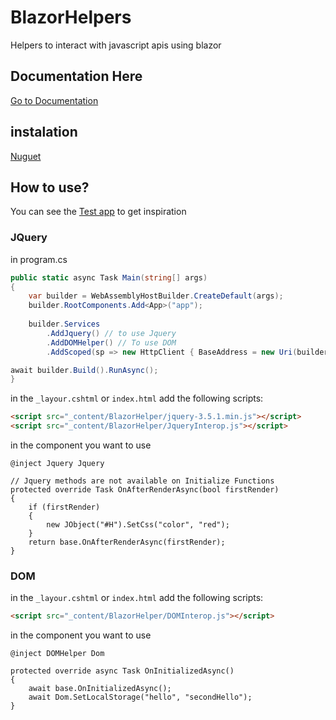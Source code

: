 # BlazorHelpers
Helpers to interact with javascript apis using blazor

## Documentation Here
[Go to Documentation](https://github.com/litch0/BlazorHelpers/wiki)

## instalation
[Nuguet](https://www.nuget.org/packages/BlazorHelper/)

## How to use?
You can see the [Test app](https://github.com/litch0/BlazorHelpers/tree/main/blazorHelperTest) to get inspiration 
### JQuery
in program.cs
```C#
public static async Task Main(string[] args)
{
    var builder = WebAssemblyHostBuilder.CreateDefault(args);
    builder.RootComponents.Add<App>("app");
        
    builder.Services
        .AddJquery() // to use Jquery
        .AddDOMHelper() // To use DOM
        .AddScoped(sp => new HttpClient { BaseAddress = new Uri(builder.HostEnvironment.BaseAddress) });

await builder.Build().RunAsync();
}
```

in the `_layour.cshtml` or `index.html` add the following scripts:
```HTML
<script src="_content/BlazorHelper/jquery-3.5.1.min.js"></script>
<script src="_content/BlazorHelper/JqueryInterop.js"></script>
```

in the component you want to use
```CSHTML
@inject Jquery Jquery

// Jquery methods are not available on Initialize Functions
protected override Task OnAfterRenderAsync(bool firstRender)
{
    if (firstRender)
    {    
        new JObject("#H").SetCss("color", "red");
    }
    return base.OnAfterRenderAsync(firstRender);
}
```

### DOM
in the `_layour.cshtml` or `index.html` add the following scripts:
```HTML
<script src="_content/BlazorHelper/DOMInterop.js"></script>
```

in the component you want to use
```CSHTML
@inject DOMHelper Dom

protected override async Task OnInitializedAsync()
{
    await base.OnInitializedAsync();
    await Dom.SetLocalStorage("hello", "secondHello");
}
```
